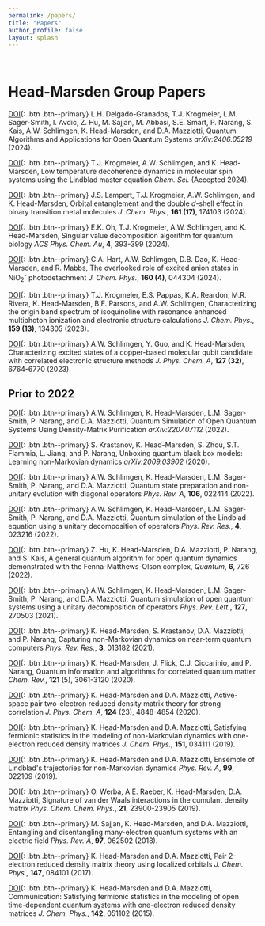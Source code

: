 ```yaml
---
permalink: /papers/
title: "Papers"
author_profile: false
layout: splash
---
```


<br>

# Head-Marsden Group Papers
 
[DOI](https://arxiv.org/abs/2406.05219){: .btn .btn--primary}
 L.H. Delgado-Granados, T.J. Krogmeier, L.M. Sager-Smith, I. Avdic, Z. Hu, M. Sajjan, M. Abbasi, S.E. Smart, P. Narang, S. Kais, A.W. Schlimgen, K. Head-Marsden, and D.A. Mazziotti, Quantum Algorithms and Applications for Open Quantum Systems  *arXiv:2406.05219* (2024).

[DOI](https://pubs.rsc.org/en/Content/ArticleLanding/2024/SC/D4SC05627B){: .btn .btn--primary}
T.J. Krogmeier, A.W. Schlimgen, and K. Head-Marsden, Low temperature decoherence dynamics in molecular spin systems using the Lindblad master equation  *Chem. Sci.* (Accepted 2024).

[DOI](https://doi.org/10.1063/5.0232316){: .btn .btn--primary}
J.S. Lampert, T.J. Krogmeier, A.W. Schlimgen, and K. Head-Marsden, Orbital entanglement and the double *d*-shell effect in binary transition metal molecules  *J. Chem. Phys.*, **161 (17)**, 174103 (2024).

[DOI](https://pubs.acs.org/doi/10.1021/acsphyschemau.4c00018){: .btn .btn--primary}
E.K. Oh, T.J. Krogmeier, A.W. Schlimgen, and K. Head-Marsden, Singular value decomposition algorithm for quantum biology *ACS Phys. Chem. Au*, **4**, 393-399 (2024).

[DOI](https://doi.org/10.1063/5.0188066){: .btn .btn--primary}
C.A. Hart, A.W. Schlimgen, D.B. Dao, K. Head-Marsden, and R. Mabbs, The overlooked role of excited anion states in NiO<sub>2</sub><sup>-</sup> photodetachment
*J. Chem. Phys.*, **160 (4)**, 044304 (2024).

[DOI](https://doi.org/10.1063/5.0168421){: .btn .btn--primary}
T.J. Krogmeier, E.S. Pappas, K.A. Reardon, M.R. Rivera, K. Head-Marsden,
B.F. Parsons, and A.W. Schlimgen, Characterizing the origin band spectrum of isoquinoline with resonance enhanced multiphoton ionization and electronic structure calculations
*J. Chem. Phys.*, **159 (13)**, 134305 (2023).

[DOI](https://pubs.acs.org/doi/full/10.1021/acs.jpca.3c03827){: .btn .btn--primary}
A.W. Schlimgen, Y. Guo, and K. Head-Marsden, Characterizing excited states of a copper-based molecular qubit candidate with correlated electronic structure methods
*J. Phys. Chem. A*,  **127 (32)**, 6764-6770 (2023).

## Prior to 2022

[DOI](https://arxiv.org/abs/2207.07112){: .btn .btn--primary}
A.W. Schlimgen, K. Head-Marsden, L.M. Sager-Smith, P. Narang, and D.A. Mazziotti, Quantum Simulation of Open Quantum Systems Using Density-Matrix Purification
*arXiv:2207.07112* (2022).

[DOI](https://arxiv.org/abs/2009.03902){: .btn .btn--primary}
S. Krastanov, K. Head-Marsden, S. Zhou, S.T. Flammia, L. Jiang, and P. Narang, Unboxing quantum black box models: Learning non-Markovian dynamics
*arXiv:2009.03902* (2020).

[DOI](https://journals.aps.org/pra/abstract/10.1103/PhysRevA.106.022414){: .btn .btn--primary}
A.W. Schlimgen, K. Head-Marsden, L.M. Sager-Smith, P. Narang, and D.A. Mazziotti, Quantum state preparation and non-unitary evolution with diagonal operators *Phys. Rev. A*, **106**, 022414 (2022).

[DOI](https://doi.org/10.1103/PhysRevResearch.4.023216){: .btn .btn--primary}
A.W. Schlimgen, K. Head-Marsden, L.M. Sager-Smith, P. Narang, and D.A. Mazziotti, 
Quantum simulation of the Lindblad equation using a unitary decomposition of operators
*Phys. Rev. Res.*, **4**, 023216 (2022).

[DOI](https://doi.org/10.22331/q-2022-05-30-726){: .btn .btn--primary}
Z. Hu, K. Head-Marsden, D.A. Mazziotti, P. Narang, and S. Kais, A general quantum algorithm for open quantum dynamics demonstrated with the Fenna-Matthews-Olson complex, *Quantum*, **6**, 726 (2022).

[DOI](https://doi.org/10.1103/PhysRevLett.127.270503){: .btn .btn--primary}
A.W. Schlimgen, K. Head-Marsden, L.M. Sager-Smith, P. Narang, and D.A. Mazziotti, 
Quantum simulation of open quantum systems using a unitary decomposition of operators
*Phys. Rev. Lett.*, **127**, 270503 (2021).

[DOI](https://doi.org/10.1103/PhysRevResearch.3.013182){: .btn .btn--primary}
K. Head-Marsden, S. Krastanov, D.A. Mazziotti, and P. Narang, 
Capturing non-Markovian dynamics on near-term quantum computers
*Phys. Rev. Res.*, **3**, 013182 (2021).

[DOI](https://doi.org/10.1021/acs.chemrev.0c00620){: .btn .btn--primary}
K. Head-Marsden, J. Flick, C.J. Ciccarinio, and P. Narang, 
Quantum information and algorithms for correlated quantum matter
*Chem. Rev.*, **121** (5), 3061-3120 (2020).

[DOI](https://doi.org/10.1021/acs.jpca.0c01937){: .btn .btn--primary}
K. Head-Marsden and D.A. Mazziotti, 
Active-space pair two-electron reduced density matrix theory for strong correlation
*J. Phys. Chem. A*, **124** (23), 4848-4854 (2020).

[DOI](https://doi.org/10.1063/1.5100143){: .btn .btn--primary}
K. Head-Marsden and D.A. Mazziotti, 
Satisfying fermionic statistics in the modeling of non-Markovian dynamics with one-electron reduced density matrices
*J. Chem. Phys.*, **151**, 034111 (2019).

[DOI](https://doi.org/10.1103/PhysRevA.99.022109){: .btn .btn--primary}
K. Head-Marsden and D.A. Mazziotti, 
Ensemble of Lindblad's trajectories for non-Markovian dynamics
*Phys. Rev. A*, **99**, 022109 (2019).

[DOI](https://doi.org/10.1039/C9CP03361K ){: .btn .btn--primary}
O. Werba, A.E. Raeber, K. Head-Marsden, D.A. Mazziotti, 
Signature of van der Waals interactions in the cumulant density matrix
*Phys. Chem. Chem. Phys.*, **21**, 23900-23905 (2019).

[DOI](https://doi.org/10.1103/PhysRevA.97.062502){: .btn .btn--primary}
M. Sajjan, K. Head-Marsden, and D.A. Mazziotti, 
Entangling and disentangling many-electron quantum systems with an electric field
*Phys. Rev. A*, **97**, 062502 (2018).


[DOI](https://doi.org/10.1063/1.4999423){: .btn .btn--primary}
K. Head-Marsden and D.A. Mazziotti,
Pair 2-electron reduced density matrix theory using localized orbitals
*J. Chem. Phys.*, **147**, 084101 (2017).

[DOI](https://doi.org/10.1063/1.4906942){: .btn .btn--primary}
K. Head-Marsden and D.A. Mazziotti, 
Communication: Satisfying fermionic statistics in the modeling of open time-dependent quantum systems with one-electron reduced density matrices
*J. Chem. Phys.*, **142**, 051102 (2015).



